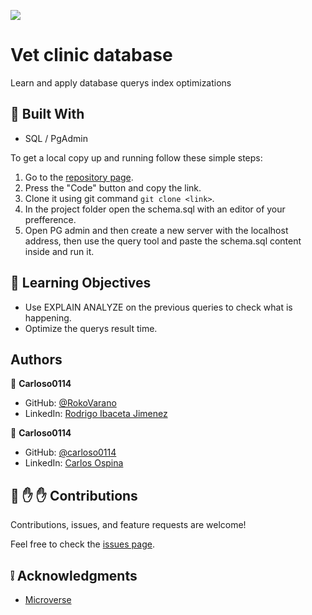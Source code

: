![](https://img.shields.io/badge/Microverse-blueviolet)

# Vet clinic database

Learn and apply database querys index optimizations

## :hammer: Built With

- SQL / PgAdmin

To get a local copy up and running follow these simple steps:

1. Go to the [repository page](https://github.com/RokoVarano/vet_clinic_database).
2. Press the "Code" button and copy the link.
3. Clone it using git command `git clone <link>`.
4. In the project folder open the schema.sql with an editor of your prefference.
5. Open PG admin and then create a new server with the localhost address, then use the query tool and paste the schema.sql content inside and run it.

## :blue_book: Learning Objectives

- Use EXPLAIN ANALYZE on the previous queries to check what is happening.
- Optimize the querys result time.

## Authors

👤 **Carloso0114**

- GitHub: [@RokoVarano]()
- LinkedIn: [Rodrigo Ibaceta Jimenez](https://www.linkedin.com/in/carlosospina/)

👤 **Carloso0114**

- GitHub: [@carloso0114](https://github.com/carloso0114)
- LinkedIn: [Carlos Ospina](https://www.linkedin.com/in/carlosospina/)

## 🤝 :raised_hand: :raised_hand: Contributions

Contributions, issues, and feature requests are welcome!

Feel free to check the [issues page](https://github.com/pountzas/vet-clinic/issues).

## :grey_exclamation: Acknowledgments

- [Microverse](https://www.microverse.org/)
